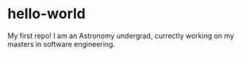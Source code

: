 # hello-world
My first repo!
I am an Astronomy undergrad, currectly working on my masters in software engineering.
